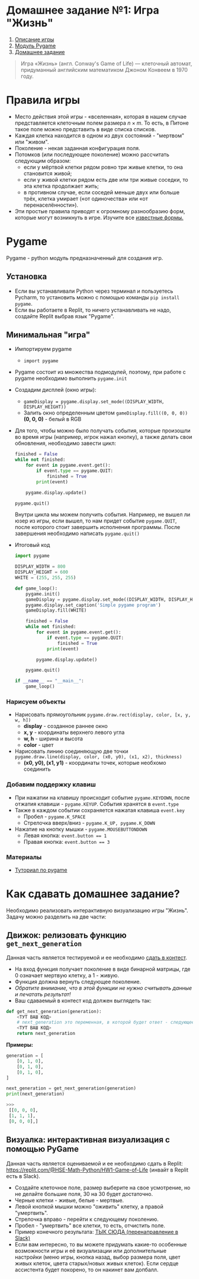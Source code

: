 # Домашнее задание №1: Игра "Жизнь"

1. [Описание игры](https://github.com/svdcvt/math_python_hse/blob/master/fall-2021/homeworks/homework-1.md#правила-игры)
2. [Модуль Pygame](https://github.com/svdcvt/math_python_hse/blob/master/fall-2021/homeworks/homework-1.md#pygame)
3. [Домашнее задание](https://github.com/svdcvt/math_python_hse/blob/master/fall-2021/homeworks/homework-1.md#как-сдавать-домашнее-задание)

> Игра «Жизнь» (англ. Conway's Game of Life) — клеточный автомат, придуманный английским математиком Джоном Конвеем в 1970 году.

# Правила игры

- Место действия этой игры - «вселенная», которая в нашем случае представляется клеточным полем размера $n \times m$. То есть, в Питоне такое поле можно представить в виде списка списков.
- Каждая клетка находится в одном из двух состояний - "мертвом" или "живом".
- Поколение - некая заданная конфигурация поля.
- Потомков (или последующее поколение) можно рассчитать следующим образом:
    - если у мёртвой клетки рядом ровно три живые клетки, то она становится живой;
    - если у живой клетки рядом есть две или три живые соседки, то эта клетка продолжает жить;
    - в противном случае, если соседей меньше двух или больше трёх, клетка умирает («от одиночества» или «от перенаселённости»).
- Эти простые правила приводят к огромному разнообразию форм, которые могут возникнуть в игре. Изучите все [известные формы.](https://en.wikipedia.org/wiki/Conway%27s_Game_of_Life#Examples_of_patterns)

# Pygame

Pygame - python модуль предназначенный для создания игр.

## Установка

- Если вы устанавливали Python через терминал и пользуетесь Pycharm, то установить можно с помощью команды `pip install pygame`.
- Если вы работаете в Replit, то ничего устанавливать не надо, создайте Replit выбрав язык "Pygame".

## Минимальная "игра"

- Импортируем pygame
    - `import pygame`
- Pygame состоит из множества подмодулей, поэтому, при работе с pygame необходимо выполнить `pygame.init`
- Создадим дисплей (окно игры):
    - `gameDisplay = pygame.display.set_mode((DISPLAY_WIDTH, DISPLAY_HEIGHT))`
    - Залить окно определенным цветом `gameDisplay.fill((0, 0, 0))`
    **(0, 0, 0)** - белый в RGB
- Для того, чтобы можно было получать события, которые произошли во время игры (например, игрок нажал кнопку), а также делать свои обновления, необходимо завести цикл:

    ```python
    finished = False
    while not finished:
        for event in pygame.event.get():
            if event.type == pygame.QUIT:
                finished = True
            print(event)

        pygame.display.update()

    pygame.quit()
    ```

    Внутри цикла мы можем получить события. Например, не вышел ли юзер из игры, если вышел, то нам придет событие `pygame.QUIT`, после которого стоит завершить исполнения программы. После завершения необходимо написать `pygame.quit()`

- Итоговый код

    ```python
    import pygame

    DISPLAY_WIDTH = 800
    DISPLAY_HEIGHT = 600
    WHITE = (255, 255, 255)

    def game_loop():
        pygame.init()
        gameDisplay = pygame.display.set_mode((DISPLAY_WIDTH, DISPLAY_HEIGHT))
        pygame.display.set_caption('Simple pygame program')
        gameDisplay.fill(WHITE)

        finished = False
        while not finished:
            for event in pygame.event.get():
                if event.type == pygame.QUIT:
                    finished = True
                print(event)

            pygame.display.update()

        pygame.quit()

    if __name__ == "__main__":
        game_loop()
    ```

### Нарисуем объекты

- Нарисовать прямоугольник `pygame.draw.rect(display, color, [x, y, w, h])`
    - **display** - созданное раннее окно
    - **x, y** - координаты верхнего левого угла
    - **w, h** - ширина и высота
    - **color** - цвет
- Нарисовать линию соединяющую две точки `pygame.draw.line(display, color, (x0, y0), (x1, x2), thickness)`
    - **(x0, y0), (x1, y1)** - координаты точек, которые необхомо соединить

### Добавим поддержку клавиш

- При нажатии на клавишу происходит событие `pygame.KEYDOWN`, после отжатия клавиши - `pygame.KEYUP`. События хранятся в `event.type`
- Также в каждом событии сохраняется нажатая клавиша `event.key`
    - Пробел - `pygame.K_SPACE`
    - Стрелочка вверх/вниз - `pygame.K_UP, pygame.K_DOWN`
- Нажатие на кнопку мышки - `pygame.MOUSEBUTTONDOWN`
    - Левая кнопка: `event.button == 1`
    - Правая кнопка: `event.button == 3`

### Материалы

- [Туториал по pygame](https://pythonprogramming.net/pygame-python-3-part-1-intro/)

# Как сдавать домашнее задание?

Необходимо реализовать интерактивную визуализацию игры "Жизнь". Задачу можно разделить на две части:

## Движок: релизовать функцию `get_next_generation`

Данная часть является тестируемой и ее необходимо [сдать в контест](https://contest.yandex.ru/contest/29167).

- На вход функция получает поколение в виде бинарной матрицы, где 0 означает мертвую клетку, а 1 - живую.
- Функция должна вернуть следующее поколение. 
- *Обратите внимание, что в этой функции не нужно считывать данные и печатать результат!*
- Ваш сдаваемый в контест код должен выглядеть так:
```python
def get_next_generation(generation):
    <ТУТ ВАШ КОД>
    # next_generation это переменная, в которой будет ответ - следующее поколение клеток
    <ТУТ ВАШ КОД>
    return next_generation
```

**Примеры:**

```python
generation = [
    [0, 1, 0],
    [0, 1, 0],
    [0, 1, 0],
]

next_generation = get_next_generation(generation)
print(next_generation)

>>>
 [[0, 0, 0],
 [1, 1, 1],
 [0, 0, 0],]
```

## Визуалка: интерактивная визуализация с помощью PyGame

Данная часть является оцениваемой и ее необходимо сдать в Replit: https://replit.com/@HSE-Math-Python/HW1-Game-of-Life (инвайт в Replit есть в Slack).

- Создайте клеточное поле, размер выберите на свое усмотрение, но не делайте большие поля, 30 на 30 будет достаточно.
- Черные клетки - живые, белые - мертвые.
- Левой кнопкой мышки можно "оживить" клетку, а правой "умертвить".
- Стрелочка вправо - перейти к следующему поколению.
- Пробел - "умертвить" все клетки, то есть, отчистить поле.
- Пример конечного результата: [ТЫК СЮДА (перенаправление в Slack)](https://math-python-hse.slack.com/files/U02AKLYS6L8/F02GGG91WGZ/2019-09-29_21-33-13.mp4)
- Если вам интересно, то вы можете придумать какие-то особенные возможности игры и её визуализации или дополнительные настройки (меню игры, кнопка назад, выбор размера поля, цвет живых клеток, цвета старых/новых живых клеток). Если сердце ассистента будет покорено, то он накинет вам допбалл.
